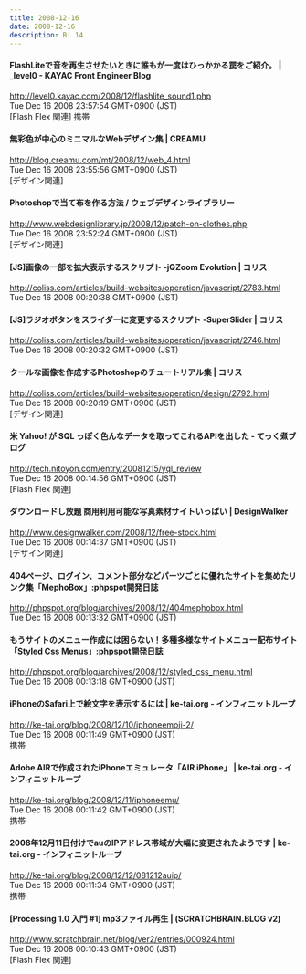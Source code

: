 ```yaml
---
title: 2008-12-16
date: 2008-12-16
description: B! 14
---
```


#### FlashLiteで音を再生させたいときに誰もが一度はひっかかる罠をご紹介。 | _level0 - KAYAC Front Engineer Blog
http://level0.kayac.com/2008/12/flashlite_sound1.php<br>
Tue Dec 16 2008 23:57:54 GMT+0900 (JST)<br>
[Flash Flex 関連] 携帯


#### 無彩色が中心のミニマルなWebデザイン集 | CREAMU
http://blog.creamu.com/mt/2008/12/web_4.html<br>
Tue Dec 16 2008 23:55:56 GMT+0900 (JST)<br>
[デザイン関連]


#### Photoshopで当て布を作る方法 / ウェブデザインライブラリー
http://www.webdesignlibrary.jp/2008/12/patch-on-clothes.php<br>
Tue Dec 16 2008 23:52:24 GMT+0900 (JST)<br>
[デザイン関連]


####   [JS]画像の一部を拡大表示するスクリプト -jQZoom Evolution | コリス
http://coliss.com/articles/build-websites/operation/javascript/2783.html<br>
Tue Dec 16 2008 00:20:38 GMT+0900 (JST)<br>


####   [JS]ラジオボタンをスライダーに変更するスクリプト -SuperSlider | コリス
http://coliss.com/articles/build-websites/operation/javascript/2746.html<br>
Tue Dec 16 2008 00:20:32 GMT+0900 (JST)<br>


####   クールな画像を作成するPhotoshopのチュートリアル集 | コリス
http://coliss.com/articles/build-websites/operation/design/2792.html<br>
Tue Dec 16 2008 00:20:19 GMT+0900 (JST)<br>
[デザイン関連]


#### 米 Yahoo! が SQL っぽく色んなデータを取ってこれるAPIを出した - てっく煮ブログ
http://tech.nitoyon.com/entry/20081215/yql_review<br>
Tue Dec 16 2008 00:14:56 GMT+0900 (JST)<br>
[Flash Flex 関連]


#### ダウンロードし放題 商用利用可能な写真素材サイトいっぱい | DesignWalker
http://www.designwalker.com/2008/12/free-stock.html<br>
Tue Dec 16 2008 00:14:37 GMT+0900 (JST)<br>
[デザイン関連]


#### 404ページ、ログイン、コメント部分などパーツごとに優れたサイトを集めたリンク集「MephoBox」:phpspot開発日誌
http://phpspot.org/blog/archives/2008/12/404mephobox.html<br>
Tue Dec 16 2008 00:13:32 GMT+0900 (JST)<br>


#### もうサイトのメニュー作成には困らない！多種多様なサイトメニュー配布サイト「Styled Css Menus」:phpspot開発日誌
http://phpspot.org/blog/archives/2008/12/styled_css_menu.html<br>
Tue Dec 16 2008 00:13:18 GMT+0900 (JST)<br>


#### iPhoneのSafari上で絵文字を表示するには | ke-tai.org - インフィニットループ
http://ke-tai.org/blog/2008/12/10/iphoneemoji-2/<br>
Tue Dec 16 2008 00:11:49 GMT+0900 (JST)<br>
携帯


#### Adobe AIRで作成されたiPhoneエミュレータ「AIR iPhone」 | ke-tai.org - インフィニットループ
http://ke-tai.org/blog/2008/12/11/iphoneemu/<br>
Tue Dec 16 2008 00:11:42 GMT+0900 (JST)<br>
携帯


#### 2008年12月11日付けでauのIPアドレス帯域が大幅に変更されたようです | ke-tai.org - インフィニットループ
http://ke-tai.org/blog/2008/12/12/081212auip/<br>
Tue Dec 16 2008 00:11:34 GMT+0900 (JST)<br>
携帯


#### [Processing 1.0 入門 #1] mp3ファイル再生 | (SCRATCHBRAIN.BLOG v2)
http://www.scratchbrain.net/blog/ver2/entries/000924.html<br>
Tue Dec 16 2008 00:10:43 GMT+0900 (JST)<br>
[Flash Flex 関連]


